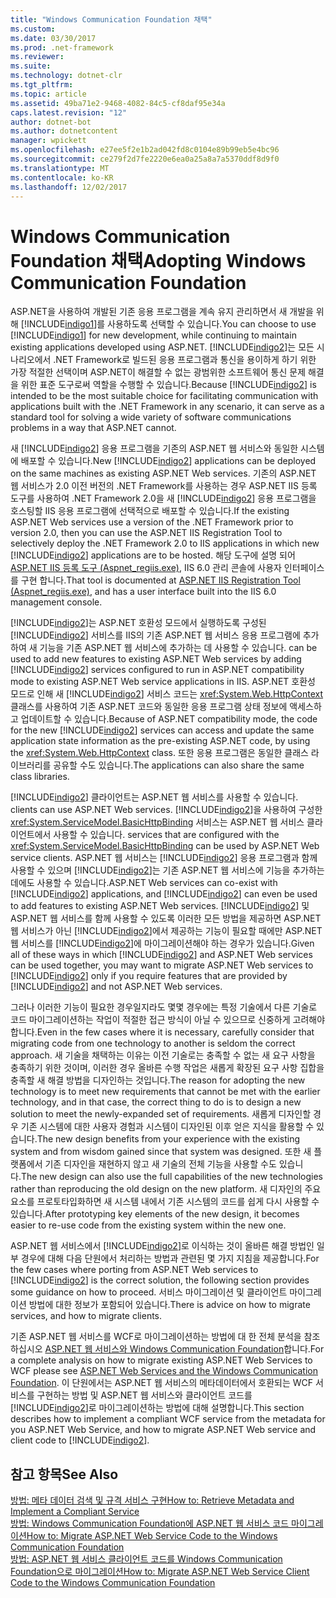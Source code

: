 ```yaml
---
title: "Windows Communication Foundation 채택"
ms.custom: 
ms.date: 03/30/2017
ms.prod: .net-framework
ms.reviewer: 
ms.suite: 
ms.technology: dotnet-clr
ms.tgt_pltfrm: 
ms.topic: article
ms.assetid: 49ba71e2-9468-4082-84c5-cf8daf95e34a
caps.latest.revision: "12"
author: dotnet-bot
ms.author: dotnetcontent
manager: wpickett
ms.openlocfilehash: e27ee5f2e1b2ad042fd8c0104e89b99eb5e4bc96
ms.sourcegitcommit: ce279f2d7fe2220e6ea0a25a8a7a5370ddf8d9f0
ms.translationtype: MT
ms.contentlocale: ko-KR
ms.lasthandoff: 12/02/2017
---
```

# <a name="adopting-windows-communication-foundation"></a><span data-ttu-id="4690a-102">Windows Communication Foundation 채택</span><span class="sxs-lookup"><span data-stu-id="4690a-102">Adopting Windows Communication Foundation</span></span>
<span data-ttu-id="4690a-103">ASP.NET을 사용하여 개발된 기존 응용 프로그램을 계속 유지 관리하면서 새 개발을 위해 [!INCLUDE[indigo1](../../../../includes/indigo1-md.md)]를 사용하도록 선택할 수 있습니다.</span><span class="sxs-lookup"><span data-stu-id="4690a-103">You can choose to use [!INCLUDE[indigo1](../../../../includes/indigo1-md.md)] for new development, while continuing to maintain existing applications developed using ASP.NET.</span></span> <span data-ttu-id="4690a-104">[!INCLUDE[indigo2](../../../../includes/indigo2-md.md)]는 모든 시나리오에서 .NET Framework로 빌드된 응용 프로그램과 통신을 용이하게 하기 위한 가장 적절한 선택이며 ASP.NET이 해결할 수 없는 광범위한 소프트웨어 통신 문제 해결을 위한 표준 도구로써 역할을 수행할 수 있습니다.</span><span class="sxs-lookup"><span data-stu-id="4690a-104">Because [!INCLUDE[indigo2](../../../../includes/indigo2-md.md)] is intended to be the most suitable choice for facilitating communication with applications built with the .NET Framework in any scenario, it can serve as a standard tool for solving a wide variety of software communications problems in a way that ASP.NET cannot.</span></span>  
  
 <span data-ttu-id="4690a-105">새 [!INCLUDE[indigo2](../../../../includes/indigo2-md.md)] 응용 프로그램을 기존의 ASP.NET 웹 서비스와 동일한 시스템에 배포할 수 있습니다.</span><span class="sxs-lookup"><span data-stu-id="4690a-105">New [!INCLUDE[indigo2](../../../../includes/indigo2-md.md)] applications can be deployed on the same machines as existing ASP.NET Web services.</span></span> <span data-ttu-id="4690a-106">기존의 ASP.NET 웹 서비스가 2.0 이전 버전의 .NET Framework를 사용하는 경우 ASP.NET IIS 등록 도구를 사용하여 .NET Framework 2.0을 새 [!INCLUDE[indigo2](../../../../includes/indigo2-md.md)] 응용 프로그램을 호스팅할 IIS 응용 프로그램에 선택적으로 배포할 수 있습니다.</span><span class="sxs-lookup"><span data-stu-id="4690a-106">If the existing ASP.NET Web services use a version of the .NET Framework prior to version 2.0, then you can use the ASP.NET IIS Registration Tool to selectively deploy the .NET Framework 2.0 to IIS applications in which new [!INCLUDE[indigo2](../../../../includes/indigo2-md.md)] applications are to be hosted.</span></span> <span data-ttu-id="4690a-107">해당 도구에 설명 되어 [ASP.NET IIS 등록 도구 (Aspnet_regiis.exe)](http://go.microsoft.com/fwlink/?LinkId=94687), IIS 6.0 관리 콘솔에 사용자 인터페이스를 구현 합니다.</span><span class="sxs-lookup"><span data-stu-id="4690a-107">That tool is documented at [ASP.NET IIS Registration Tool (Aspnet_regiis.exe)](http://go.microsoft.com/fwlink/?LinkId=94687), and has a user interface built into the IIS 6.0 management console.</span></span>  
  
 [!INCLUDE[indigo2](../../../../includes/indigo2-md.md)]<span data-ttu-id="4690a-108">는 ASP.NET 호환성 모드에서 실행하도록 구성된 [!INCLUDE[indigo2](../../../../includes/indigo2-md.md)] 서비스를 IIS의 기존 ASP.NET 웹 서비스 응용 프로그램에 추가하여 새 기능을 기존 ASP.NET 웹 서비스에 추가하는 데 사용할 수 있습니다.</span><span class="sxs-lookup"><span data-stu-id="4690a-108"> can be used to add new features to existing ASP.NET Web services by adding [!INCLUDE[indigo2](../../../../includes/indigo2-md.md)] services configured to run in ASP.NET compatibility mode to existing ASP.NET Web service applications in IIS.</span></span> <span data-ttu-id="4690a-109">ASP.NET 호환성 모드로 인해 새 [!INCLUDE[indigo2](../../../../includes/indigo2-md.md)] 서비스 코드는 <xref:System.Web.HttpContext> 클래스를 사용하여 기존 ASP.NET 코드와 동일한 응용 프로그램 상태 정보에 액세스하고 업데이트할 수 있습니다.</span><span class="sxs-lookup"><span data-stu-id="4690a-109">Because of ASP.NET compatibility mode, the code for the new [!INCLUDE[indigo2](../../../../includes/indigo2-md.md)] services can access and update the same application state information as the pre-existing ASP.NET code, by using the <xref:System.Web.HttpContext> class.</span></span> <span data-ttu-id="4690a-110">또한 응용 프로그램은 동일한 클래스 라이브러리를 공유할 수도 있습니다.</span><span class="sxs-lookup"><span data-stu-id="4690a-110">The applications can also share the same class libraries.</span></span>  
  
 [!INCLUDE[indigo2](../../../../includes/indigo2-md.md)]<span data-ttu-id="4690a-111"> 클라이언트는 ASP.NET 웹 서비스를 사용할 수 있습니다.</span><span class="sxs-lookup"><span data-stu-id="4690a-111"> clients can use ASP.NET Web services.</span></span> [!INCLUDE[indigo2](../../../../includes/indigo2-md.md)]<span data-ttu-id="4690a-112">을 사용하여 구성한 <xref:System.ServiceModel.BasicHttpBinding> 서비스는 ASP.NET 웹 서비스 클라이언트에서 사용할 수 있습니다.</span><span class="sxs-lookup"><span data-stu-id="4690a-112"> services that are configured with the <xref:System.ServiceModel.BasicHttpBinding> can be used by ASP.NET Web service clients.</span></span> <span data-ttu-id="4690a-113">ASP.NET 웹 서비스는 [!INCLUDE[indigo2](../../../../includes/indigo2-md.md)] 응용 프로그램과 함께 사용할 수 있으며 [!INCLUDE[indigo2](../../../../includes/indigo2-md.md)]는 기존 ASP.NET 웹 서비스에 기능을 추가하는 데에도 사용할 수 있습니다.</span><span class="sxs-lookup"><span data-stu-id="4690a-113">ASP.NET Web services can co-exist with [!INCLUDE[indigo2](../../../../includes/indigo2-md.md)] applications, and [!INCLUDE[indigo2](../../../../includes/indigo2-md.md)] can even be used to add features to existing ASP.NET Web services.</span></span> <span data-ttu-id="4690a-114">[!INCLUDE[indigo2](../../../../includes/indigo2-md.md)] 및 ASP.NET 웹 서비스를 함께 사용할 수 있도록 이러한 모든 방법을 제공하면 ASP.NET 웹 서비스가 아닌 [!INCLUDE[indigo2](../../../../includes/indigo2-md.md)]에서 제공하는 기능이 필요할 때에만 ASP.NET 웹 서비스를 [!INCLUDE[indigo2](../../../../includes/indigo2-md.md)]에 마이그레이션해야 하는 경우가 있습니다.</span><span class="sxs-lookup"><span data-stu-id="4690a-114">Given all of these ways in which [!INCLUDE[indigo2](../../../../includes/indigo2-md.md)] and ASP.NET Web services can be used together, you may want to migrate ASP.NET Web services to [!INCLUDE[indigo2](../../../../includes/indigo2-md.md)] only if you require features that are provided by [!INCLUDE[indigo2](../../../../includes/indigo2-md.md)] and not ASP.NET Web services.</span></span>  
  
 <span data-ttu-id="4690a-115">그러나 이러한 기능이 필요한 경우일지라도 몇몇 경우에는 특정 기술에서 다른 기술로 코드 마이그레이션하는 작업이 적절한 접근 방식이 아닐 수 있으므로 신중하게 고려해야 합니다.</span><span class="sxs-lookup"><span data-stu-id="4690a-115">Even in the few cases where it is necessary, carefully consider that migrating code from one technology to another is seldom the correct approach.</span></span> <span data-ttu-id="4690a-116">새 기술을 채택하는 이유는 이전 기술로는 충족할 수 없는 새 요구 사항을 충족하기 위한 것이며, 이러한 경우 올바른 수행 작업은 새롭게 확장된 요구 사항 집합을 충족할 새 해결 방법을 디자인하는 것입니다.</span><span class="sxs-lookup"><span data-stu-id="4690a-116">The reason for adopting the new technology is to meet new requirements that cannot be met with the earlier technology, and in that case, the correct thing to do is to design a new solution to meet the newly-expanded set of requirements.</span></span> <span data-ttu-id="4690a-117">새롭게 디자인할 경우 기존 시스템에 대한 사용자 경험과 시스템이 디자인된 이후 얻은 지식을 활용할 수 있습니다.</span><span class="sxs-lookup"><span data-stu-id="4690a-117">The new design benefits from your experience with the existing system and from wisdom gained since that system was designed.</span></span> <span data-ttu-id="4690a-118">또한 새 플랫폼에서 기존 디자인을 재현하지 않고 새 기술의 전체 기능을 사용할 수도 있습니다.</span><span class="sxs-lookup"><span data-stu-id="4690a-118">The new design can also use the full capabilities of the new technologies rather than reproducing the old design on the new platform.</span></span> <span data-ttu-id="4690a-119">새 디자인의 주요 요소를 프로토타입화하면 새 시스템 내에서 기존 시스템의 코드를 쉽게 다시 사용할 수 있습니다.</span><span class="sxs-lookup"><span data-stu-id="4690a-119">After prototyping key elements of the new design, it becomes easier to re-use code from the existing system within the new one.</span></span>  
  
 <span data-ttu-id="4690a-120">ASP.NET 웹 서비스에서 [!INCLUDE[indigo2](../../../../includes/indigo2-md.md)]로 이식하는 것이 올바른 해결 방법인 일부 경우에 대해 다음 단원에서 처리하는 방법과 관련된 몇 가지 지침을 제공합니다.</span><span class="sxs-lookup"><span data-stu-id="4690a-120">For the few cases where porting from ASP.NET Web services to [!INCLUDE[indigo2](../../../../includes/indigo2-md.md)] is the correct solution, the following section provides some guidance on how to proceed.</span></span> <span data-ttu-id="4690a-121">서비스 마이그레이션 및 클라이언트 마이그레이션 방법에 대한 정보가 포함되어 있습니다.</span><span class="sxs-lookup"><span data-stu-id="4690a-121">There is advice on how to migrate services, and how to migrate clients.</span></span>  
  
 <span data-ttu-id="4690a-122">기존 ASP.NET 웹 서비스를 WCF로 마이그레이션하는 방법에 대 한 전체 분석을 참조 하십시오 [ASP.NET 웹 서비스와 Windows Communication Foundation](http://go.microsoft.com/fwlink/?LinkID=71761)합니다.</span><span class="sxs-lookup"><span data-stu-id="4690a-122">For a complete analysis on how to migrate existing ASP.NET Web Services to WCF please see [ASP.NET Web Services and the Windows Communication Foundation](http://go.microsoft.com/fwlink/?LinkID=71761).</span></span> <span data-ttu-id="4690a-123">이 단원에서는 ASP.NET 웹 서비스의 메타데이터에서 호환되는 WCF 서비스를 구현하는 방법 및 ASP.NET 웹 서비스와 클라이언트 코드를 [!INCLUDE[indigo2](../../../../includes/indigo2-md.md)]로 마이그레이션하는 방법에 대해 설명합니다.</span><span class="sxs-lookup"><span data-stu-id="4690a-123">This section describes how to implement a compliant WCF service from the metadata for you ASP.NET Web Service, and how to migrate ASP.NET Web service and client code to [!INCLUDE[indigo2](../../../../includes/indigo2-md.md)].</span></span>  
  
## <a name="see-also"></a><span data-ttu-id="4690a-124">참고 항목</span><span class="sxs-lookup"><span data-stu-id="4690a-124">See Also</span></span>  
 [<span data-ttu-id="4690a-125">방법: 메타 데이터 검색 및 규격 서비스 구현</span><span class="sxs-lookup"><span data-stu-id="4690a-125">How to: Retrieve Metadata and Implement a Compliant Service</span></span>](../../../../docs/framework/wcf/feature-details/how-to-retrieve-metadata-and-implement-a-compliant-service.md)  
 [<span data-ttu-id="4690a-126">방법: Windows Communication Foundation에 ASP.NET 웹 서비스 코드 마이그레이션</span><span class="sxs-lookup"><span data-stu-id="4690a-126">How to: Migrate ASP.NET Web Service Code to the Windows Communication Foundation</span></span>](../../../../docs/framework/wcf/feature-details/migrate-asp-net-web-service-to-wcf.md)  
 [<span data-ttu-id="4690a-127">방법: ASP.NET 웹 서비스 클라이언트 코드를 Windows Communication Foundation으로 마이그레이션</span><span class="sxs-lookup"><span data-stu-id="4690a-127">How to: Migrate ASP.NET Web Service Client Code to the Windows Communication Foundation</span></span>](../../../../docs/framework/wcf/feature-details/migrate-asp-net-web-service-client-to-wcf.md)
